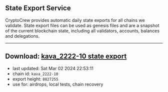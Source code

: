 ## State Export Service
CryptoCrew provides automatic daily state exports for all chains we validate. State export files can be used as genesis files and are a snapshot of the current blockchain state, including all validators, accounts, balances and delegations.

---
**Download: [kava_2222-10 state export](https://dl-eu2.ccvalidators.com/SERVICE/kava/kava_2222-10_export_8827255.json)**
---

- last updated: Sat Mar 02 2024 22:53:11
- chain id: `kava_2222-10`
- export height: `8827255`
- use for: airdrops, local tests, chain recovery
